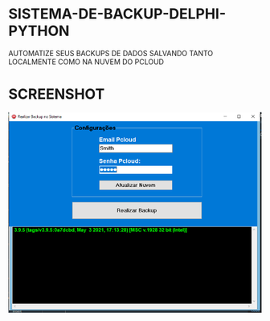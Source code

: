 # SISTEMA-DE-BACKUP-DELPHI-PYTHON
AUTOMATIZE SEUS BACKUPS DE DADOS SALVANDO TANTO LOCALMENTE COMO NA NUVEM DO PCLOUD
# SCREENSHOT 
![alt text](https://github.com/Felipe500/SISTEMA-DE-BACKUP-DELPHI-PYTHON/blob/main/img.PNG?raw=true)

